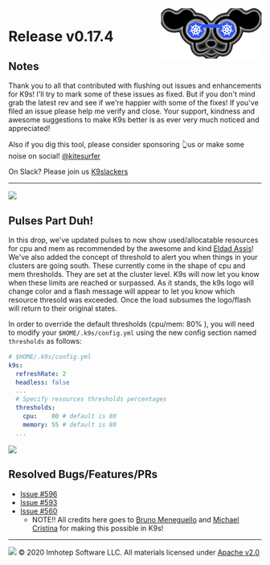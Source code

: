 <img src="https://raw.githubusercontent.com/derailed/k9s/master/assets/k9s_small.png" align="right" width="200" height="auto"/>

# Release v0.17.4

## Notes

Thank you to all that contributed with flushing out issues and enhancements for K9s! I'll try to mark some of these issues as fixed. But if you don't mind grab the latest rev and see if we're happier with some of the fixes! If you've filed an issue please help me verify and close. Your support, kindness and awesome suggestions to make K9s better is as ever very much noticed and appreciated!

Also if you dig this tool, please consider sponsoring 👆us or make some noise on social! [@kitesurfer](https://twitter.com/kitesurfer)

On Slack? Please join us [K9slackers](https://join.slack.com/t/k9sers/shared_invite/enQtOTA5MDEyNzI5MTU0LWQ1ZGI3MzliYzZhZWEyNzYxYzA3NjE0YTk1YmFmNzViZjIyNzhkZGI0MmJjYzhlNjdlMGJhYzE2ZGU1NjkyNTM)

---

<img src="https://raw.githubusercontent.com/derailed/k9s/master/assets/story/this_is_fine_300.png" align="center" width="500" height="auto"/>

## Pulses Part Duh!

In this drop, we've updated pulses to now show used/allocatable resources for cpu and mem as recommended by the awesome and kind [Eldad Assis](https://github.com/eldada)! We've also added the concept of threshold to alert you when things in your clusters are going south. These currently come in the shape of cpu and mem thresholds. They are set at the cluster level. K9s will now let you know when these limits are reached or surpassed. As it stands, the k9s logo will change color and a flash message will appear to let you know which resource thresold was exceeded. Once the load subsumes the logo/flash will return to their original states.

In order to override the default thresholds (cpu/mem: 80% ), you will need to modify your `$HOME/.k9s/config.yml` using the new config section named `thresholds` as follows:

```yaml
# $HOME/.k9s/config.yml
k9s:
  refreshRate: 2
  headless: false
  ...
  # Specify resources thresholds percentages
  thresholds:
    cpu:    80 # default is 80
    memory: 55 # default is 80
  ...
```

<img src="https://raw.githubusercontent.com/derailed/k9s/master/assets/story/pulses_tripped.png" align="center" width="500" height="auto"/>

## Resolved Bugs/Features/PRs

- [Issue #596](https://github.com/derailed/k9s/issues/596)
- [Issue #593](https://github.com/derailed/k9s/issues/593)
- [Issue #560](https://github.com/derailed/k9s/issues/560)
  - NOTE!! All credits here goes to [Bruno Meneguello](https://github.com/bkmeneguello) and [Michael Cristina](https://github.com/mcristina422) for making this possible in K9s!

---

<img src="https://raw.githubusercontent.com/derailed/k9s/master/assets/imhotep_logo.png" width="32" height="auto"/> © 2020 Imhotep Software LLC. All materials licensed under [Apache v2.0](http://www.apache.org/licenses/LICENSE-2.0)
